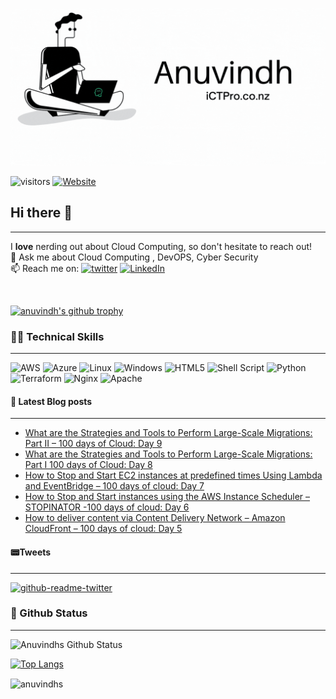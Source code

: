 

<p align=”center”>
<img width=”200" height=”200" src=./assets/banner5.gif alt=”my banner”>
</p>

![visitors](https://visitor-badge.glitch.me/badge?page_id=anuvindhs)  [![Website](https://img.shields.io/website?label=Community&up_message=ictpro.co.nz&url=https%3A%2F%2Fictpro.co.nz)](https://ictpro.co.nz)


## Hi there 👋
----
I **love** nerding out about Cloud Computing, so don't hesitate to reach out!</br>
💬 Ask me about Cloud Computing , DevOPS, Cyber Security </br>
📫 Reach me on: [![twitter](https://img.shields.io/badge/twitter-1DA1F2?style=for-the-badge&logo=twitter&logoColor=white)](https://twitter.com/anuvindhs)  [![LinkedIn](https://img.shields.io/badge/linkedin-%230077B5.svg?style=for-the-badge&logo=linkedin&logoColor=white)](https://whttps//www.linkedin.com/in/anuvindhs)

</br>

[![anuvindh's github trophy](https://github-profile-trophy.vercel.app/?username=anuvindhs&row=1)](https://github.com/anuvindhs/)

###  👨‍💻 Technical Skills
------
![AWS](https://img.shields.io/badge/AWS-%23FF9900.svg?style=for-the-badge&logo=amazon-aws&logoColor=white) ![Azure](https://img.shields.io/badge/azure-%230072C6.svg?style=for-the-badge&logo=microsoftazure&logoColor=white) ![Linux](https://img.shields.io/badge/Linux-FCC624?style=for-the-badge&logo=linux&logoColor=black) ![Windows](https://img.shields.io/badge/Windows-0078D6?style=for-the-badge&logo=windows&logoColor=white) ![HTML5](https://img.shields.io/badge/html5-%23E34F26.svg?style=for-the-badge&logo=html5&logoColor=white) ![Shell Script](https://img.shields.io/badge/shell_script-%23121011.svg?style=for-the-badge&logo=gnu-bash&logoColor=white) ![Python](https://img.shields.io/badge/python-3670A0?style=for-the-badge&logo=python&logoColor=ffdd54) ![Terraform](https://img.shields.io/badge/terraform-%235835CC.svg?style=for-the-badge&logo=terraform&logoColor=white) ![Nginx](https://img.shields.io/badge/nginx-%23009639.svg?style=for-the-badge&logo=nginx&logoColor=white)  ![Apache](https://img.shields.io/badge/apache-%23D42029.svg?style=for-the-badge&logo=apache&logoColor=white) 



#### 📘 Latest Blog posts
----
<!-- BLOG-POST-LIST:START -->
- [What are the Strategies and Tools to Perform Large-Scale Migrations: Part II – 100 days of Cloud: Day 9](https://ictpro.co.nz/what-are-the-strategies-and-tools-to-perform-large-scale-migrations-part-ii-100-days-of-cloud-day-9/?utm_source=rss&utm_medium=rss&utm_campaign=what-are-the-strategies-and-tools-to-perform-large-scale-migrations-part-ii-100-days-of-cloud-day-9)
- [What are the Strategies and Tools to Perform Large-Scale Migrations: Part I 100 days of Cloud: Day 8](https://ictpro.co.nz/what-are-the-strategies-and-tools-to-perform-large-scale-migrations-part-i/?utm_source=rss&utm_medium=rss&utm_campaign=what-are-the-strategies-and-tools-to-perform-large-scale-migrations-part-i)
- [How to Stop and Start EC2 instances at predefined times Using Lambda and EventBridge – 100 days of cloud: Day 7](https://ictpro.co.nz/how-to-stop-and-start-ec2-instances-at-predefined-times-using-lambda-and-eventbridge-100-days-of-cloud-day-7/?utm_source=rss&utm_medium=rss&utm_campaign=how-to-stop-and-start-ec2-instances-at-predefined-times-using-lambda-and-eventbridge-100-days-of-cloud-day-7)
- [How to Stop and Start instances using the AWS Instance Scheduler – STOPINATOR -100 days of cloud: Day 6](https://ictpro.co.nz/how-to-stop-and-start-instances-using-the-aws-instance-scheduler-stopinator-100-days-of-cloud-day-6/?utm_source=rss&utm_medium=rss&utm_campaign=how-to-stop-and-start-instances-using-the-aws-instance-scheduler-stopinator-100-days-of-cloud-day-6)
- [How to deliver content via Content Delivery Network – Amazon CloudFront – 100 days of cloud: Day 5](https://ictpro.co.nz/how-to-deliver-content-via-content-delivery-network-amazon-cloudfront-day-5/?utm_source=rss&utm_medium=rss&utm_campaign=how-to-deliver-content-via-content-delivery-network-amazon-cloudfront-day-5)
<!-- BLOG-POST-LIST:END --> 

#### 📟Tweets
----
[![github-readme-twitter](https://github-readme-twitter.gazf.vercel.app/api?id=anuvindhs)](https://twitter.com/anuvindhs/)


### 📝 Github Status
--------------


![Anuvindhs Github Status](https://github-readme-stats.vercel.app/api?username=anuvindhs&hide=contribs,prs&show_icons=true&theme=dar)

[![Top Langs](https://github-readme-stats.vercel.app/api/top-langs/?username=anuvindhs&layout=compact&theme=dar)](https://github.com/anuvindhs)

<p><img align="center" src="https://github-readme-streak-stats.herokuapp.com/?user=anuvindhs&" alt="anuvindhs" /></p>
<figure class="video_container">
